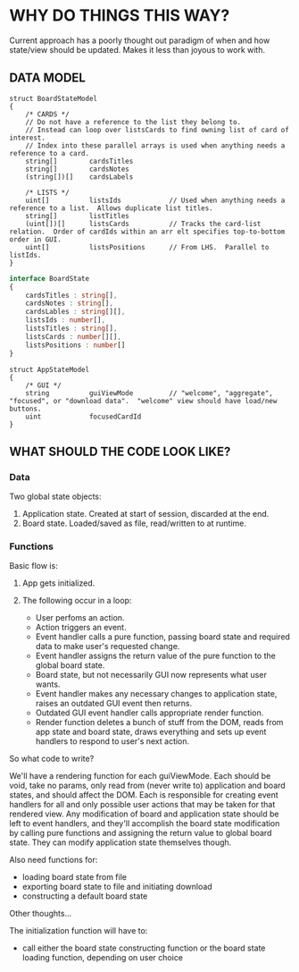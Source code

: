 # WHY DO THINGS THIS WAY?

Current approach has a poorly thought out paradigm of when and how state/view should be updated.
Makes it less than joyous to work with.

## DATA MODEL

```pseudocode
struct BoardStateModel
{
    /* CARDS */
    // Do not have a reference to the list they belong to.
    // Instead can loop over listsCards to find owning list of card of interest.
    // Index into these parallel arrays is used when anything needs a reference to a card.
    string[]        cardsTitles  
    string[]        cardsNotes
    (string[])[]    cardsLabels  

    /* LISTS */
    uint[]          listsIds            // Used when anything needs a reference to a list.  Allows duplicate list titles.
    string[]        listTitles
    (uint[])[]      listsCards          // Tracks the card-list relation.  Order of cardIds within an arr elt specifies top-to-bottom order in GUI.
    uint[]          listsPositions      // From LHS.  Parallel to listIds.
}
```

```typescript
interface BoardState
{
    cardsTitles : string[],
    cardsNotes : string[],
    cardsLables : string[][],
    listsIds : number[],
    listsTitles : string[],
    listsCards : number[][],
    listsPositions : number[]
}
```

```pseudocode
struct AppStateModel
{
    /* GUI */
    string          guiViewMode         // "welcome", "aggregate", "focused", or "download data".  "welcome" view should have load/new buttons.
    uint            focusedCardId
}
```


## WHAT SHOULD THE CODE LOOK LIKE?

### Data

Two global state objects:

1. Application state.  Created at start of session, discarded at the end.
2. Board state.  Loaded/saved as file, read/written to at runtime.

### Functions

Basic flow is:

1. App gets initialized.
2. The following occur in a loop:

    - User perfoms an action.
    - Action triggers an event.
    - Event handler calls a pure function, passing board state and required data to make user's requested change.
    - Event handler assigns the return value of the pure function to the global board state.
    - Board state, but not necessarily GUI now represents what user wants.
    - Event handler makes any necessary changes to application state, raises an outdated GUI event then returns.
    - Outdated GUI event handler calls appropriate render function.
    - Render function deletes a bunch of stuff from the DOM, reads from app state and board state, draws everything and sets up event handlers to respond to user's next action.

So what code to write?

We'll have a rendering function for each guiViewMode.
Each should be void, take no params, only read from (never write to) application and board states, and should affect the DOM.
Each is responsible for creating event handlers for all and only possible user actions that may be taken for that rendered view.
Any modification of board and application state should be left to event handlers, and they'll accomplish the board state modification by calling pure functions and assigning the return value to global board state.  They can modify application state themselves though.

Also need functions for:

- loading board state from file
- exporting board state to file and initiating download
- constructing a default board state

Other thoughts...

The initialization function will have to:

- call either the board state constructing function or the board state loading function, depending on user choice

